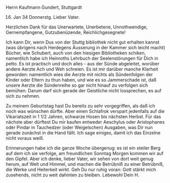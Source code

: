 Herrn Kaufmann Gundert, Stuttgardt

 16. Jan 34 Donnerstg.
Lieber Vater.

Herzlichen Dank für das Unerwartete, Unerbetene, Unnothwendige, Gernempfangene, Gutzubenüzende, Reichlichgesegnete!

Ich kann Dir, wenn Dus von der Stuttg bibliothek nicht gut erhalten kannst (was übrigens nach Herdegens Äusserung in der Kammer sich leicht macht) Bücher, wie Schubert, auch von den hiesigen Bibliotheken schiken, namentlich habe ich Heinroths Lehrbuch der Seelenstörungen für Dich in petto. Es ist practisch und doch alles - aus der Sünde abgeleitet, worüber andere Aerzte Ach und Weh schreien. Es ist mir darüber manche Klarheit geworden: namentlich wies die Aerzte mit nichts als Sündenfolgen der Kinder oder Eltern zu thun haben, und wie es so Jammerschade ist, daß unsere Aerzte die Sündenreihe so gar nicht hinauf zu verfolgen sich bemühen. Darum darf sich gerade der Geistliche nicht lossprechen, es auf sich zu nehmen.

Zu meinem Geburtstag hast Du bereits zu sehr vorgegriffen, als daß ich noch was wünschen dürfte. Aber einen Schlafrok verspart jedenfalls auf die Vikariatszeit in 1 1/2 Jahren, schwarze Hosen bis nächsten Herbst. Für das nächste aber dürftest Du mir kaufen entweder Aeschylus oder Aristophanes oder Pindar in Tauchedzer (oder Weigelschen) Ausgaben, was Dir nun gerade zunächst in die Hand fällt. Ich sage einiges, damit ich das Einzelne nicht voraus weiß.

Erinnerungen habe ich die ganze Woche übergenug: es ist ein steiler Berg auf dem ich sie verfolge, am freundlichen Sonntag Morgen kommen wir auf den Gipfel. Aber ich denke, lieber Vater, wir sehen von dort weit genug herum, auf Welt und Himmel, und machen die Betrübniß zu einer Betrübniß, die Werke und Heiterkeit wirkt. Geh Du nur ruhig voran: Gott stärkt mich zusehends, nicht zu weit dahinten zu bleiben.
 Lebewohl Dein H.


